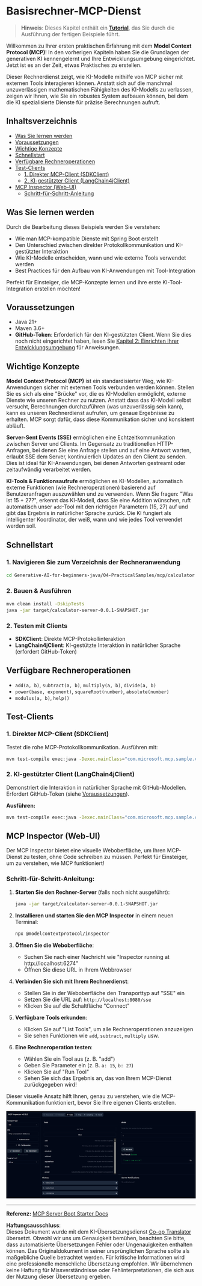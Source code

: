 <!--
CO_OP_TRANSLATOR_METADATA:
{
  "original_hash": "7bf9a4a832911269a8bd0decb97ff36c",
  "translation_date": "2025-07-21T15:21:51+00:00",
  "source_file": "04-PracticalSamples/mcp/calculator/README.md",
  "language_code": "de"
}
-->
# Basisrechner-MCP-Dienst

>**Hinweis**: Dieses Kapitel enthält ein [**Tutorial**](./TUTORIAL.md), das Sie durch die Ausführung der fertigen Beispiele führt.

Willkommen zu Ihrer ersten praktischen Erfahrung mit dem **Model Context Protocol (MCP)**! In den vorherigen Kapiteln haben Sie die Grundlagen der generativen KI kennengelernt und Ihre Entwicklungsumgebung eingerichtet. Jetzt ist es an der Zeit, etwas Praktisches zu erstellen.

Dieser Rechnerdienst zeigt, wie KI-Modelle mithilfe von MCP sicher mit externen Tools interagieren können. Anstatt sich auf die manchmal unzuverlässigen mathematischen Fähigkeiten des KI-Modells zu verlassen, zeigen wir Ihnen, wie Sie ein robustes System aufbauen können, bei dem die KI spezialisierte Dienste für präzise Berechnungen aufruft.

## Inhaltsverzeichnis

- [Was Sie lernen werden](../../../../../04-PracticalSamples/mcp/calculator)
- [Voraussetzungen](../../../../../04-PracticalSamples/mcp/calculator)
- [Wichtige Konzepte](../../../../../04-PracticalSamples/mcp/calculator)
- [Schnellstart](../../../../../04-PracticalSamples/mcp/calculator)
- [Verfügbare Rechneroperationen](../../../../../04-PracticalSamples/mcp/calculator)
- [Test-Clients](../../../../../04-PracticalSamples/mcp/calculator)
  - [1. Direkter MCP-Client (SDKClient)](../../../../../04-PracticalSamples/mcp/calculator)
  - [2. KI-gestützter Client (LangChain4jClient)](../../../../../04-PracticalSamples/mcp/calculator)
- [MCP Inspector (Web-UI)](../../../../../04-PracticalSamples/mcp/calculator)
  - [Schritt-für-Schritt-Anleitung](../../../../../04-PracticalSamples/mcp/calculator)

## Was Sie lernen werden

Durch die Bearbeitung dieses Beispiels werden Sie verstehen:
- Wie man MCP-kompatible Dienste mit Spring Boot erstellt
- Den Unterschied zwischen direkter Protokollkommunikation und KI-gestützter Interaktion
- Wie KI-Modelle entscheiden, wann und wie externe Tools verwendet werden
- Best Practices für den Aufbau von KI-Anwendungen mit Tool-Integration

Perfekt für Einsteiger, die MCP-Konzepte lernen und ihre erste KI-Tool-Integration erstellen möchten!

## Voraussetzungen

- Java 21+
- Maven 3.6+
- **GitHub-Token**: Erforderlich für den KI-gestützten Client. Wenn Sie dies noch nicht eingerichtet haben, lesen Sie [Kapitel 2: Einrichten Ihrer Entwicklungsumgebung](../../../02-SetupDevEnvironment/README.md) für Anweisungen.

## Wichtige Konzepte

**Model Context Protocol (MCP)** ist ein standardisierter Weg, wie KI-Anwendungen sicher mit externen Tools verbunden werden können. Stellen Sie es sich als eine "Brücke" vor, die es KI-Modellen ermöglicht, externe Dienste wie unseren Rechner zu nutzen. Anstatt dass das KI-Modell selbst versucht, Berechnungen durchzuführen (was unzuverlässig sein kann), kann es unseren Rechnerdienst aufrufen, um genaue Ergebnisse zu erhalten. MCP sorgt dafür, dass diese Kommunikation sicher und konsistent abläuft.

**Server-Sent Events (SSE)** ermöglichen eine Echtzeitkommunikation zwischen Server und Clients. Im Gegensatz zu traditionellen HTTP-Anfragen, bei denen Sie eine Anfrage stellen und auf eine Antwort warten, erlaubt SSE dem Server, kontinuierlich Updates an den Client zu senden. Dies ist ideal für KI-Anwendungen, bei denen Antworten gestreamt oder zeitaufwändig verarbeitet werden.

**KI-Tools & Funktionsaufrufe** ermöglichen es KI-Modellen, automatisch externe Funktionen (wie Rechneroperationen) basierend auf Benutzeranfragen auszuwählen und zu verwenden. Wenn Sie fragen: "Was ist 15 + 27?", erkennt das KI-Modell, dass Sie eine Addition wünschen, ruft automatisch unser `add`-Tool mit den richtigen Parametern (15, 27) auf und gibt das Ergebnis in natürlicher Sprache zurück. Die KI fungiert als intelligenter Koordinator, der weiß, wann und wie jedes Tool verwendet werden soll.

## Schnellstart

### 1. Navigieren Sie zum Verzeichnis der Rechneranwendung
```bash
cd Generative-AI-for-beginners-java/04-PracticalSamples/mcp/calculator
```

### 2. Bauen & Ausführen
```bash
mvn clean install -DskipTests
java -jar target/calculator-server-0.0.1-SNAPSHOT.jar
```

### 2. Testen mit Clients
- **SDKClient**: Direkte MCP-Protokollinteraktion
- **LangChain4jClient**: KI-gestützte Interaktion in natürlicher Sprache (erfordert GitHub-Token)

## Verfügbare Rechneroperationen

- `add(a, b)`, `subtract(a, b)`, `multiply(a, b)`, `divide(a, b)`
- `power(base, exponent)`, `squareRoot(number)`, `absolute(number)`
- `modulus(a, b)`, `help()`

## Test-Clients

### 1. Direkter MCP-Client (SDKClient)
Testet die rohe MCP-Protokollkommunikation. Ausführen mit:
```bash
mvn test-compile exec:java -Dexec.mainClass="com.microsoft.mcp.sample.client.SDKClient" -Dexec.classpathScope=test
```

### 2. KI-gestützter Client (LangChain4jClient)
Demonstriert die Interaktion in natürlicher Sprache mit GitHub-Modellen. Erfordert GitHub-Token (siehe [Voraussetzungen](../../../../../04-PracticalSamples/mcp/calculator)).

**Ausführen:**
```bash
mvn test-compile exec:java -Dexec.mainClass="com.microsoft.mcp.sample.client.LangChain4jClient" -Dexec.classpathScope=test
```

## MCP Inspector (Web-UI)

Der MCP Inspector bietet eine visuelle Weboberfläche, um Ihren MCP-Dienst zu testen, ohne Code schreiben zu müssen. Perfekt für Einsteiger, um zu verstehen, wie MCP funktioniert!

### Schritt-für-Schritt-Anleitung:

1. **Starten Sie den Rechner-Server** (falls noch nicht ausgeführt):
   ```bash
   java -jar target/calculator-server-0.0.1-SNAPSHOT.jar
   ```

2. **Installieren und starten Sie den MCP Inspector** in einem neuen Terminal:
   ```bash
   npx @modelcontextprotocol/inspector
   ```

3. **Öffnen Sie die Weboberfläche**:
   - Suchen Sie nach einer Nachricht wie "Inspector running at http://localhost:6274"
   - Öffnen Sie diese URL in Ihrem Webbrowser

4. **Verbinden Sie sich mit Ihrem Rechnerdienst**:
   - Stellen Sie in der Weboberfläche den Transporttyp auf "SSE" ein
   - Setzen Sie die URL auf: `http://localhost:8080/sse`
   - Klicken Sie auf die Schaltfläche "Connect"

5. **Verfügbare Tools erkunden**:
   - Klicken Sie auf "List Tools", um alle Rechneroperationen anzuzeigen
   - Sie sehen Funktionen wie `add`, `subtract`, `multiply` usw.

6. **Eine Rechneroperation testen**:
   - Wählen Sie ein Tool aus (z. B. "add")
   - Geben Sie Parameter ein (z. B. `a: 15`, `b: 27`)
   - Klicken Sie auf "Run Tool"
   - Sehen Sie sich das Ergebnis an, das von Ihrem MCP-Dienst zurückgegeben wird!

Dieser visuelle Ansatz hilft Ihnen, genau zu verstehen, wie die MCP-Kommunikation funktioniert, bevor Sie Ihre eigenen Clients erstellen.

![npx inspector](../../../../../translated_images/tool.214c70103694335c4cfdc2d624373dfce4b0162f6aea089ac1da9051fb563b7f.de.png)

---
**Referenz:** [MCP Server Boot Starter Docs](https://docs.spring.io/spring-ai/reference/api/mcp/mcp-server-boot-starter-docs.html)

**Haftungsausschluss**:  
Dieses Dokument wurde mit dem KI-Übersetzungsdienst [Co-op Translator](https://github.com/Azure/co-op-translator) übersetzt. Obwohl wir uns um Genauigkeit bemühen, beachten Sie bitte, dass automatisierte Übersetzungen Fehler oder Ungenauigkeiten enthalten können. Das Originaldokument in seiner ursprünglichen Sprache sollte als maßgebliche Quelle betrachtet werden. Für kritische Informationen wird eine professionelle menschliche Übersetzung empfohlen. Wir übernehmen keine Haftung für Missverständnisse oder Fehlinterpretationen, die sich aus der Nutzung dieser Übersetzung ergeben.